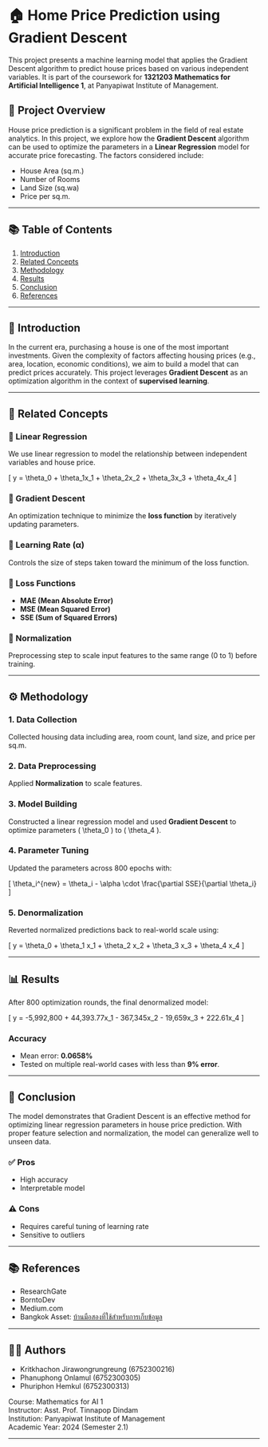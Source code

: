 # 🏠 Home Price Prediction using Gradient Descent

This project presents a machine learning model that applies the Gradient Descent algorithm to predict house prices based on various independent variables. It is part of the coursework for **1321203 Mathematics for Artificial Intelligence 1**, at Panyapiwat Institute of Management.

## 📌 Project Overview

House price prediction is a significant problem in the field of real estate analytics. In this project, we explore how the **Gradient Descent** algorithm can be used to optimize the parameters in a **Linear Regression** model for accurate price forecasting. The factors considered include:

- House Area (sq.m.)
- Number of Rooms
- Land Size (sq.wa)
- Price per sq.m.

---

## 📚 Table of Contents

1. [Introduction](#introduction)
2. [Related Concepts](#related-concepts)
3. [Methodology](#methodology)
4. [Results](#results)
5. [Conclusion](#conclusion)
6. [References](#references)

---

## 🧩 Introduction

In the current era, purchasing a house is one of the most important investments. Given the complexity of factors affecting housing prices (e.g., area, location, economic conditions), we aim to build a model that can predict prices accurately. This project leverages **Gradient Descent** as an optimization algorithm in the context of **supervised learning**.

---

## 📖 Related Concepts

### 🔹 Linear Regression

We use linear regression to model the relationship between independent variables and house price.

\[
y = \theta_0 + \theta_1x_1 + \theta_2x_2 + \theta_3x_3 + \theta_4x_4
\]

### 🔹 Gradient Descent

An optimization technique to minimize the **loss function** by iteratively updating parameters.

### 🔹 Learning Rate (α)

Controls the size of steps taken toward the minimum of the loss function.

### 🔹 Loss Functions

- **MAE (Mean Absolute Error)**
- **MSE (Mean Squared Error)**
- **SSE (Sum of Squared Errors)**

### 🔹 Normalization

Preprocessing step to scale input features to the same range (0 to 1) before training.

---

## ⚙️ Methodology

### 1. Data Collection

Collected housing data including area, room count, land size, and price per sq.m.

### 2. Data Preprocessing

Applied **Normalization** to scale features.

### 3. Model Building

Constructed a linear regression model and used **Gradient Descent** to optimize parameters \( \theta_0 \) to \( \theta_4 \).

### 4. Parameter Tuning

Updated the parameters across 800 epochs with:

\[
\theta_i^{new} = \theta_i - \alpha \cdot \frac{\partial SSE}{\partial \theta_i}
\]

### 5. Denormalization

Reverted normalized predictions back to real-world scale using:

\[
y = \theta_0 + \theta_1 x_1 + \theta_2 x_2 + \theta_3 x_3 + \theta_4 x_4
\]

---

## 📊 Results

After 800 optimization rounds, the final denormalized model:

\[
y = -5,992,800 + 44,393.77x_1 - 367,345x_2 - 19,659x_3 + 222.61x_4
\]

### Accuracy

- Mean error: **0.0658%**
- Tested on multiple real-world cases with less than **9% error**.

---

## 🧠 Conclusion

The model demonstrates that Gradient Descent is an effective method for optimizing linear regression parameters in house price prediction. With proper feature selection and normalization, the model can generalize well to unseen data.

### ✅ Pros

- High accuracy
- Interpretable model

### ⚠️ Cons

- Requires careful tuning of learning rate
- Sensitive to outliers

---

## 📚 References

- ResearchGate
- BorntoDev
- Medium.com
- Bangkok Asset: [บ้านมือสองที่ใช้สำหรับการเก็บข้อมูล](https://www.bangkokassets.com)

---

## 👨‍💻 Authors

- Kritkhachon Jirawongrungreung (6752300216)
- Phanuphong Onlamul (6752300305)
- Phuriphon Hemkul (6752300313)

Course: Mathematics for AI 1  
Instructor: Asst. Prof. Tinnapop Dindam  
Institution: Panyapiwat Institute of Management  
Academic Year: 2024 (Semester 2.1)

---
